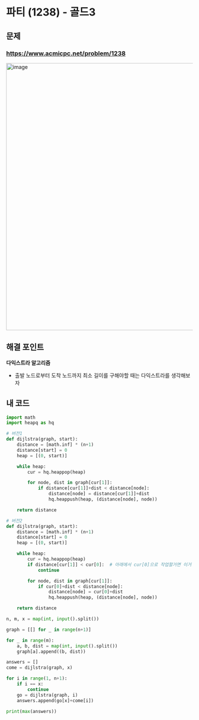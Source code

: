 # 파티 (1238) - 골드3

## 문제 
### https://www.acmicpc.net/problem/1238
<img width="719" alt="image" src="https://user-images.githubusercontent.com/72330884/191009542-c50716ad-e6df-4fb0-be3c-5c0dc18e820f.png">

## 해결 포인트
**다익스트라 알고리즘**
- 출발 노드로부터 도착 노드까지 최소 길이를 구해야할 때는 다익스트라를 생각해보자

## 내 코드
```python
import math
import heapq as hq

# 버전1
def dijlstra(graph, start):
    distance = [math.inf] * (n+1)
    distance[start] = 0
    heap = [(0, start)]

    while heap:
        cur = hq.heappop(heap)

        for node, dist in graph[cur[1]]:
            if distance[cur[1]]+dist < distance[node]:
                distance[node] = distance[cur[1]]+dist
                hq.heappush(heap, (distance[node], node))

    return distance

# 버전2
def dijlstra(graph, start):
    distance = [math.inf] * (n+1)
    distance[start] = 0
    heap = [(0, start)]

    while heap:
        cur = hq.heappop(heap)
        if distance[cur[1]] < cur[0]:  # 아래에서 cur[0]으로 작업할거면 이거 필요함.
            continue

        for node, dist in graph[cur[1]]:
            if cur[0]+dist < distance[node]:
                distance[node] = cur[0]+dist
                hq.heappush(heap, (distance[node], node))

    return distance

n, m, x = map(int, input().split())

graph = [[] for _ in range(n+1)]

for _ in range(m):
    a, b, dist = map(int, input().split())
    graph[a].append((b, dist))

answers = []
come = dijlstra(graph, x)

for i in range(1, n+1):
    if i == x:
        continue
    go = dijlstra(graph, i)
    answers.append(go[x]+come[i])

print(max(answers))
```
